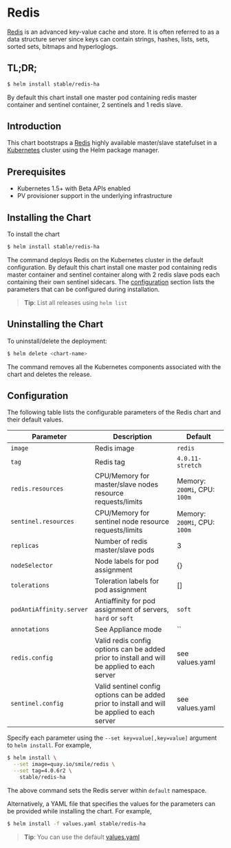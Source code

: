 # Redis

[Redis](http://redis.io/) is an advanced key-value cache and store. It is often referred to as a data structure server since keys can contain strings, hashes, lists, sets, sorted sets, bitmaps and hyperloglogs.

## TL;DR;

```bash
$ helm install stable/redis-ha
```

By default this chart install one master pod containing redis master container and sentinel container, 2 sentinels and 1 redis slave.

## Introduction

This chart bootstraps a [Redis](https://redis.io) highly available master/slave statefulset in a [Kubernetes](http://kubernetes.io) cluster using the Helm package manager. 

## Prerequisites

- Kubernetes 1.5+ with Beta APIs enabled
- PV provisioner support in the underlying infrastructure

## Installing the Chart

To install the chart

```bash
$ helm install stable/redis-ha
```

The command deploys Redis on the Kubernetes cluster in the default configuration. By default this chart install one master pod containing redis master container and sentinel container along with 2 redis slave pods each containing their own sentinel sidecars. The [configuration](#configuration) section lists the parameters that can be configured during installation.

> **Tip**: List all releases using `helm list`

## Uninstalling the Chart

To uninstall/delete the deployment:

```bash
$ helm delete <chart-name>
```

The command removes all the Kubernetes components associated with the chart and deletes the release.


## Configuration

The following table lists the configurable parameters of the Redis chart and their default values.

| Parameter                        | Description                                                                                                                  | Default                                                   |
| -------------------------------- | -----------------------------------------------------                                                                        | --------------------------------------------------------- |
| `image`                          | Redis image                                                                                                                  | `redis`                                                   |
| `tag`                            | Redis tag                                                                                                                    | `4.0.11-stretch`                                          |
| `redis.resources`                | CPU/Memory for master/slave nodes resource requests/limits                                                                   | Memory: `200Mi`, CPU: `100m`                              |
| `sentinel.resources`             | CPU/Memory for sentinel node resource requests/limits                                                                        | Memory: `200Mi`, CPU: `100m`                              |
| `replicas`                       | Number of redis master/slave pods                                                                                            | 3                                                         |
| `nodeSelector`                   | Node labels for pod assignment                                                                                               | {}                                                        |
| `tolerations`                    | Toleration labels for pod assignment                                                                                         | []                                                        |
| `podAntiAffinity.server`         | Antiaffinity for pod assignment of servers, `hard` or `soft`                                                                 | `soft`                                                    |
| `annotations`                    | See Appliance mode                                                                                                           | ``                                                        |
| `redis.config`                   | Valid redis config options can be added prior to install and will be applied to each server                                  | see values.yaml                                           |
| `sentinel.config`                | Valid sentinel config options can be added prior to install and will be applied to each server                               | see values.yaml                                           |


Specify each parameter using the `--set key=value[,key=value]` argument to `helm install`. For example,

```bash
$ helm install \
  --set image=quay.io/smile/redis \
  --set tag=4.0.6r2 \
    stable/redis-ha
```

The above command sets the Redis server within  `default` namespace.

Alternatively, a YAML file that specifies the values for the parameters can be provided while installing the chart. For example,

```bash
$ helm install -f values.yaml stable/redis-ha
```

> **Tip**: You can use the default [values.yaml](values.yaml)

